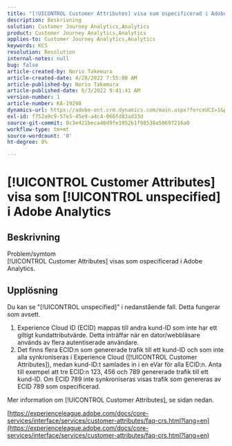 ```yaml
---
title: "[!UICONTROL Customer Attributes] visa som ospecificerad i Adobe Analytics"
description: Beskrivning
solution: Customer Journey Analytics,Analytics
product: Customer Journey Analytics,Analytics
applies-to: Customer Journey Analytics,Analytics
keywords: KCS
resolution: Resolution
internal-notes: null
bug: false
article-created-by: Norio Takemura
article-created-date: 4/28/2022 7:55:00 AM
article-published-by: Norio Takemura
article-published-date: 6/3/2022 9:41:41 AM
version-number: 1
article-number: KA-19298
dynamics-url: https://adobe-ent.crm.dynamics.com/main.aspx?forceUCI=1&pagetype=entityrecord&etn=knowledgearticle&id=8aee8b7a-c8c6-ec11-a7b6-0022480a1af6
exl-id: f752a9c9-57e5-45e9-a4c4-066fd83ad33d
source-git-commit: 0c3e421beca46d9fe1952b1f98538a50697216a0
workflow-type: tm+mt
source-wordcount: '0'
ht-degree: 0%

---
```


# [!UICONTROL Customer Attributes] visa som [!UICONTROL unspecified] i Adobe Analytics

## Beskrivning

Problem/symtom
<br>[!UICONTROL Customer Attributes] visas som ospecificerad i Adobe Analytics.

## Upplösning




Du kan se &quot;[!UICONTROL unspecified]&quot; i nedanstående fall. Detta fungerar som avsett.

1. Experience Cloud ID (ECID) mappas till andra kund-ID som inte har ett giltigt kundattributvärde. Detta inträffar när en dator/webbläsare används av flera autentiserade användare.
2. Det finns flera ECID:n som genererade trafik till ett kund-ID och som inte alla synkroniseras i Experience Cloud ([!UICONTROL Customer Attributes]), medan kund-ID:t samlades in i en eVar för alla ECID:n. Anta till exempel att tre ECID:n 123, 456 och 789 genererade trafik till ett kund-ID. Om ECID 789 inte synkroniseras visas trafik som genereras av ECID 789 som ospecificerad.




Mer information om [!UICONTROL Customer Attributes], se sidan nedan.

[https://experienceleague.adobe.com/docs/core-services/interface/services/customer-attributes/faq-crs.html?lang=en](https://experienceleague.adobe.com/docs/core-services/interface/services/customer-attributes/faq-crs.html?lang=en)
